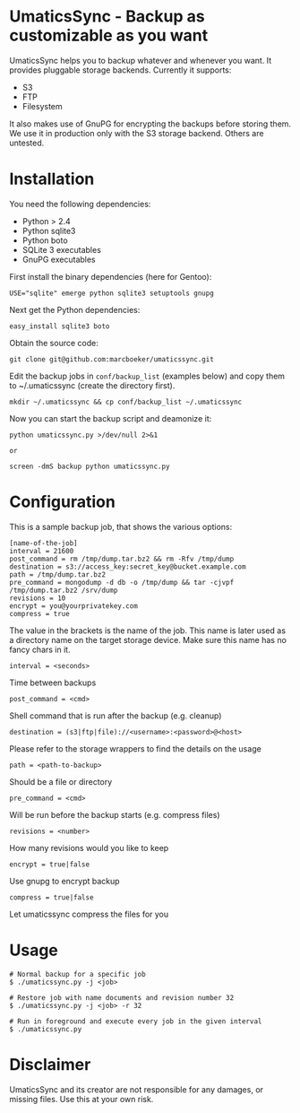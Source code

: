 # UmaticsSync - Backup as customizable as you want

UmaticsSync helps you to backup whatever and whenever you want. It provides
pluggable storage backends. Currently it supports:

* S3
* FTP
* Filesystem

It also makes use of GnuPG for encrypting the backups before storing them. We
use it in production only with the S3 storage backend. Others are untested.

# Installation

You need the following dependencies:

* Python > 2.4
* Python sqlite3
* Python boto
* SQLite 3 executables
* GnuPG executables

First install the binary dependencies (here for Gentoo):

    USE="sqlite" emerge python sqlite3 setuptools gnupg

Next get the Python dependencies:

    easy_install sqlite3 boto

Obtain the source code:

    git clone git@github.com:marcboeker/umaticssync.git

Edit the backup jobs in <code>conf/backup_list</code> (examples below) and
copy them to ~/.umaticssync (create the directory first).

	mkdir ~/.umaticssync && cp conf/backup_list ~/.umaticssync
	
Now you can start the backup script and deamonize it:

	python umaticssync.py >/dev/null 2>&1
	
	or
	
	screen -dmS backup python umaticssync.py
	
# Configuration

This is a sample backup job, that shows the various options:

	[name-of-the-job]
	interval = 21600
	post_command = rm /tmp/dump.tar.bz2 && rm -Rfv /tmp/dump
	destination = s3://access_key:secret_key@bucket.example.com
	path = /tmp/dump.tar.bz2
	pre_command = mongodump -d db -o /tmp/dump && tar -cjvpf /tmp/dump.tar.bz2 /srv/dump
	revisions = 10
	encrypt = you@yourprivatekey.com
	compress = true

The value in the brackets is the name of the job. This name is later used as
a directory name on the target storage device. Make sure this name has no
fancy chars in it.

	interval = <seconds>

Time between backups

	post_command = <cmd>

Shell command that is run after the backup (e.g. cleanup)
	
	destination = (s3|ftp|file)://<username>:<password>@<host> 

Please refer to the storage wrappers to find the details on the usage

	path = <path-to-backup> 

Should be a file or directory

	pre_command = <cmd> 

Will be run before the backup starts (e.g. compress files)
	
	revisions = <number> 

How many revisions would you like to keep

	encrypt = true|false 

Use gnupg to encrypt backup
	
	compress = true|false 
	
Let umaticssync compress the files for you

# Usage

	# Normal backup for a specific job
	$ ./umaticssync.py -j <job>
	
	# Restore job with name documents and revision number 32
	$ ./umaticssync.py -j <job> -r 32
	
	# Run in foreground and execute every job in the given interval
	$ ./umaticssync.py

# Disclaimer

UmaticsSync and its creator are not responsible for any damages, or missing
files. Use this at your own risk.
